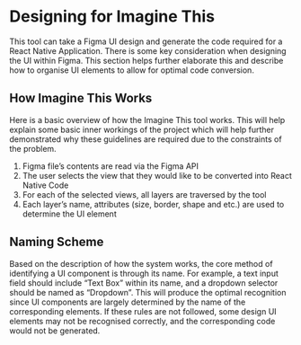 # Designing for Imagine This

This tool can take a Figma UI design and generate the code required for a React Native Application. There is some key consideration when designing the UI within Figma. This section helps further elaborate this and describe how to organise UI elements to allow for optimal code conversion.

## How Imagine This Works
Here is a basic overview of how the Imagine This tool works. This will help explain some basic inner workings of the project which will help further demonstrated why these guidelines are required due to the constraints of the problem.

1. Figma file’s contents are read via the Figma API
2. The user selects the view that they would like to be converted into React Native Code
3. For each of the selected views, all layers are traversed by the tool
4. Each layer’s name, attributes (size, border, shape and etc.) are used to determine the UI element

## Naming Scheme
Based on the description of how the system works, the core method of identifying a UI component is through its name. For example, a text input field should include “Text Box” within its name, and a dropdown selector should be named as “Dropdown”. This will produce the optimal recognition since UI components are largely determined by the name of the corresponding elements. If these rules are not followed, some design UI elements may not be recognised correctly, and the corresponding code would not be generated.
